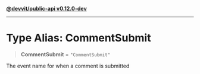 [**@devvit/public-api v0.12.0-dev**](../README.md)

---

# Type Alias: CommentSubmit

> **CommentSubmit** = `"CommentSubmit"`

The event name for when a comment is submitted
